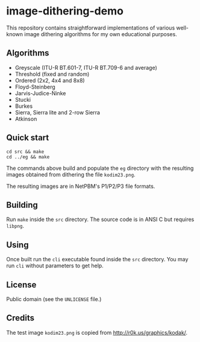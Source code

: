 image-dithering-demo
====================

This repository contains straightforward implementations of various
well-known image dithering algorithms for my own educational purposes.

Algorithms
----------

* Greyscale (ITU-R BT.601-7, ITU-R BT.709-6 and average)
* Threshold (fixed and random)
* Ordered (2x2, 4x4 and 8x8)
* Floyd-Steinberg
* Jarvis-Judice-Ninke
* Stucki
* Burkes
* Sierra, Sierra lite and 2-row Sierra
* Atkinson

Quick start
-----------

    cd src && make
    cd ../eg && make

The commands above build and populate the `eg` directory with the
resulting images obtained from dithering the file `kodim23.png`.

The resulting images are in NetPBM's P1/P2/P3 file formats.

Building
--------

Run `make` inside the `src` directory.
The source code is in ANSI C but requires `libpng`.

Using
-----

Once built run the `cli` executable found inside the `src` directory.
You may run `cli` without parameters to get help.

License
-------

Public domain (see the `UNLICENSE` file.)

Credits
-------

The test image `kodim23.png` is copied from http://r0k.us/graphics/kodak/.
